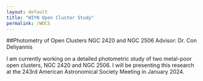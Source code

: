```yaml
---
layout: default
title: "WIYN Open Cluster Study"
permalink: /WOCS
---
```


##Photometry of Open Clusters NGC 2420 and NGC 2506
Advisor: Dr. Con Deliyannis

I am currently working on a detailed photometric study of two metal-poor open clusters, NGC 2420 and NGC 2506. 
I will be presenting this research at the 243rd American Astronomical Society Meeting in January 2024.
